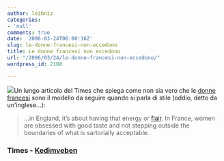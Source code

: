 ```yaml
---
author: leibniz
categories:
- 'null'
comments: true
date: '2006-03-24T06:00:16Z'
slug: le-donne-francesi-non-eccedono
title: Le donne francesi non eccedono
url: "/2006/03/24/le-donne-francesi-non-eccedono/"
wordpress_id: 2108

---
```

![](http://www.kedimveben.com/001200501/bardot.gif)Un lungo articolo del Times che spiega come non sia vero che le [donne francesi](http://www.timesonline.co.uk/newspaper/0,,171-2094941,00.html) sono il modello da seguire quando si parla di stile (oddio, detto da un'inglese...):


> ...in England, it’s about having that energy or [flair](http://dictionary.reference.com/search?q=flair). In France, women are obsessed with good taste and not stepping outside the boundaries of what is sartorially acceptable.




### Times - [Kedimveben](http://www.kedimveben.com/soylesi410.htm)

